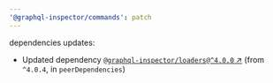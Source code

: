 ```yaml
---
'@graphql-inspector/commands': patch
---
```

dependencies updates:
  - Updated dependency [`@graphql-inspector/loaders@^4.0.0`
    ↗︎](https://www.npmjs.com/package/@graphql-inspector/loaders/v/4.0.0) (from `^4.0.4`, in
    `peerDependencies`)
